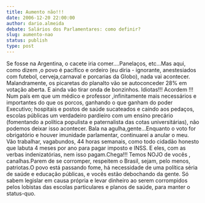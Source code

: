 ```yaml
---
title: Aumento não!!!
date: 2006-12-20 22:00:00
author: dario.almeida
debate: Salários dos Parlamentares: como definir?
slug: aumento-nao
status: publish 
type: post
---
```


Se fosse na Argentina, o cacete iria comer....Panelaços, etc...Mas aqui, como dizem ,o povo é pacífico e ordeiro (eu diria - ignorante, anestesiados com futebol, cerveja,carnaval e porcarias da Globo), nada vai acontecer. Malandramente, os picaretas do planalto vão se autoconceder 28% em votação aberta. E ainda vão tirar onda de bonzinhos. Idiotas!!! Acordem !!! Num país em que um médico e professor ,infinitamente mais necessários e importantes do que os porcos, ganhando o que ganham do poder Executivo; hospitais e postos de saúde sucateados e caindo aos pedaços, escolas públicas um verdadeiro pardieiro com um ensino precário (fomentando a política populista e paternalista das cotas universitárias), não podemos deixar isso acontecer. Bala na agulha,gente...Enquanto o voto for obrigatório e houver imunidade parlamentar, continuarei a anular o meu. Vão trabalhar, vagabundos, 44 horas semanais, como todo cidadão honesto que labuta 4 meses por ano para pagar imposto e INSS. E eles, com as verbas indenizatórias, nem isso pagam.Chega!!! Temos NOJO de vocês , canalhas.Parem de se corromper, respeitem o Brasil, sejam, pelo menos, patriotas.O povo está passando fome, há necessidade de uma política séria de saúde e educação públicas, e vocês estão debochando da gente. Só sabem legislar em causa própria e levar dinheiro ao serem corrompidos pelos lobistas das escolas particulares e planos de saúde, para manter o status-quo.

